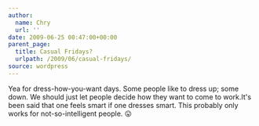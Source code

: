 ```yaml
---
author:
  name: Chry
  url: ''
date: 2009-06-25 00:47:00+00:00
parent_page:
  title: Casual Fridays?
  urlpath: /2009/06/casual-fridays/
source: wordpress
---
```


Yea for dress-how-you-want days. Some people like to dress up; some down. We should just let people decide how they want to come to work.It's been said that one feels smart if one dresses smart. This probably only works for not-so-intelligent people. 😛